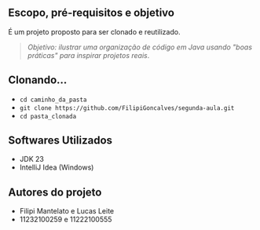 ## Escopo, pré-requisitos e objetivo

É um projeto proposto para ser clonado e reutilizado.

> _Objetivo: ilustrar uma organização de código em Java usando
> "boas práticas" para inspirar projetos reais_.

## Clonando...

- `cd caminho_da_pasta`
- `git clone https://github.com/FilipiGoncalves/segunda-aula.git`
- `cd pasta_clonada`

## Softwares Utilizados

- JDK 23
- IntelliJ Idea (Windows)

## Autores do projeto
- Filipi Mantelato e Lucas Leite
- 11232100259 e 11222100555



